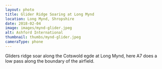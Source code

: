```yaml
---
layout: photo
title: Glider Ridge Soaring at Long Mynd
location: Long Mynd, Shropshire
date: 2018-02-04
image: images/mynd-glider.jpeg
alt: Ashford International
thumbnail: thumbs/mynd-glider.jpeg
cameraType: phone
---
```

Gliders ridge soar along the Cotswold egde at Long Mynd, here A7 does a low pass along the boundary of the airfield.
